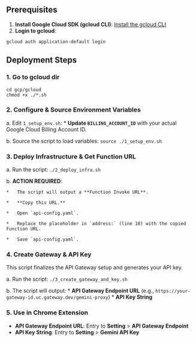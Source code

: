 ## Prerequisites

1.  **Install Google Cloud SDK (gcloud CLI)**: [Install the gcloud CLI](https://cloud.google.com/sdk/docs/install#deb)
2.  **Login to gcloud**: 
```
gcloud auth application-default login
```

## Deployment Steps

### 1. Go to gcloud dir
```
cd gcp/gcloud
chmod +x ./*.sh
```

### 2. Configure & Source Environment Variables

a.  Edit `1_setup_env.sh`:
    *   **Update `BILLING_ACCOUNT_ID`** with your actual Google Cloud Billing Account ID.

b.  Source the script to load variables:
    ```
    source ./1_setup_env.sh
    ```

### 3. Deploy Infrastructure & Get Function URL
a.  Run the script:
    ```
    ./2_deploy_infra.sh
    ```

b.  **ACTION REQUIRED**:

    *   The script will output a **Function Invoke URL**.

    *   **Copy this URL.**

    *   Open `api-config.yaml`.

    *   Replace the placeholder in `address:` (line 18) with the copied Function URL.

    *   Save `api-config.yaml`.


### 4. Create Gateway & API Key

This script finalizes the API Gateway setup and generates your API key.

a.  Run the script:
    ```
    ./3_create_gateway_and_key.sh
    ```
    
b.  The script will output:
    *   **API Gateway Endpoint URL** (e.g., `https://your-gateway-id.uc.gateway.dev/gemini-proxy`)
    *   **API Key String**

### 5. Use in Chrome Extension

*   **API Gateway Endpoint URL**: Entry to **Setting** > **API Gateway Endpoint**
*    **API Key String**: Entry to **Setting** > **Gemini API Key** 